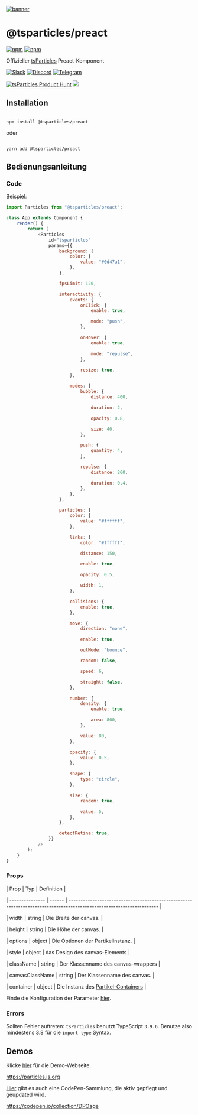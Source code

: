 [![banner](https://particles.js.org/images/banner3.png)](https://particles.js.org)

# @tsparticles/preact

[![npm](https://img.shields.io/npm/v/@tsparticles/preact)](https://www.npmjs.com/package/@tsparticles/preact) [![npm](https://img.shields.io/npm/dm/@tsparticles/preact)](https://www.npmjs.com/package/@tsparticles/preact)

Offizieller [tsParticles](https://github.com/matteobruni/tsparticles) Preact-Komponent

[![Slack](https://particles.js.org/images/slack.png)](https://join.slack.com/t/tsparticles/shared_invite/enQtOTcxNTQxNjQ4NzkxLWE2MTZhZWExMWRmOWI5MTMxNjczOGE1Yjk0MjViYjdkYTUzODM3OTc5MGQ5MjFlODc4MzE0N2Q1OWQxZDc1YzI) [![Discord](https://particles.js.org/images/discord.png)](https://discord.gg/hACwv45Hme) [![Telegram](https://particles.js.org/images/telegram.png)](https://t.me/tsparticles)

[![tsParticles Product Hunt](https://api.producthunt.com/widgets/embed-image/v1/featured.svg?post_id=186113&theme=light)](https://www.producthunt.com/posts/tsparticles?utm_source=badge-featured&utm_medium=badge&utm_souce=badge-tsparticles") <a href="https://www.buymeacoffee.com/matteobruni"><img src="https://img.buymeacoffee.com/button-api/?text=Buy me a beer&emoji=🍺&slug=matteobruni&button_colour=5F7FFF&font_colour=ffffff&font_family=Arial&outline_colour=000000&coffee_colour=FFDD00"></a>

## Installation

```shell

npm install @tsparticles/preact

```

oder

```shell

yarn add @tsparticles/preact

```

## Bedienungsanleitung

### Code

Beispiel:

```javascript
import Particles from "@tsparticles/preact";

class App extends Component {
    render() {
        return (
            <Particles
                id="tsparticles"
                params={{
                    background: {
                        color: {
                            value: "#0d47a1",
                        },
                    },

                    fpsLimit: 120,

                    interactivity: {
                        events: {
                            onClick: {
                                enable: true,

                                mode: "push",
                            },

                            onHover: {
                                enable: true,

                                mode: "repulse",
                            },

                            resize: true,
                        },

                        modes: {
                            bubble: {
                                distance: 400,

                                duration: 2,

                                opacity: 0.8,

                                size: 40,
                            },

                            push: {
                                quantity: 4,
                            },

                            repulse: {
                                distance: 200,

                                duration: 0.4,
                            },
                        },
                    },

                    particles: {
                        color: {
                            value: "#ffffff",
                        },

                        links: {
                            color: "#ffffff",

                            distance: 150,

                            enable: true,

                            opacity: 0.5,

                            width: 1,
                        },

                        collisions: {
                            enable: true,
                        },

                        move: {
                            direction: "none",

                            enable: true,

                            outMode: "bounce",

                            random: false,

                            speed: 6,

                            straight: false,
                        },

                        number: {
                            density: {
                                enable: true,

                                area: 800,
                            },

                            value: 80,
                        },

                        opacity: {
                            value: 0.5,
                        },

                        shape: {
                            type: "circle",
                        },

                        size: {
                            random: true,

                            value: 5,
                        },
                    },

                    detectRetina: true,
                }}
            />
        );
    }
}
```

### Props

| Prop | Typ | Definition |

| --------------- | ------ | -------------------------------------------------------------------------------------------------------------------- |

| width | string | Die Breite der canvas. |

| height | string | Die Höhe der canvas. |

| options | object | Die Optionen der Partikelinstanz. |

| style | object | das Design des canvas-Elements |

| className | string | Der Klassenname des canvas-wrappers |

| canvasClassName | string | Der Klassenname des canvas. |

| container | object | Die Instanz des [Partikel-Containers](https://particles.js.org/docs/modules/Core_Container.html) |

Finde die Konfiguration der Parameter [hier](https://particles.js.org).

### Errors

Sollten Fehler auftreten: `tsParticles` benutzt TypeScript `3.9.6`. Benutze also mindestens 3.8 für die `import type` Syntax.

## Demos

Klicke [hier](https://particles.js.org) für die Demo-Webseite.

<https://particles.js.org>

[Hier](https://codepen.io/collection/DPOage) gibt es auch eine CodePen-Sammlung, die aktiv gepflegt und geupdated wird.

<https://codepen.io/collection/DPOage>
